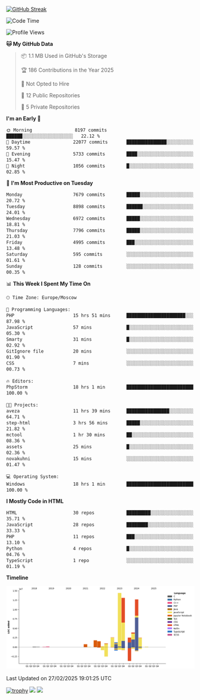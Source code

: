 [![GitHub Streak](https://github-readme-streak-stats.herokuapp.com/?user=yogik10)](https://git.io/streak-stats)
<!--START_SECTION:waka-->
![Code Time](http://img.shields.io/badge/Code%20Time-1%2C170%20hrs%2055%20mins-blue)

![Profile Views](http://img.shields.io/badge/Profile%20Views-0-blue)

**🐱 My GitHub Data** 

> 📦 1.1 MB Used in GitHub's Storage 
 > 
> 🏆 186 Contributions in the Year 2025
 > 
> 🚫 Not Opted to Hire
 > 
> 📜 12 Public Repositories 
 > 
> 🔑 5 Private Repositories 
 > 
**I'm an Early 🐤** 

```text
🌞 Morning                8197 commits        ██████░░░░░░░░░░░░░░░░░░░   22.12 % 
🌆 Daytime                22077 commits       ███████████████░░░░░░░░░░   59.57 % 
🌃 Evening                5733 commits        ████░░░░░░░░░░░░░░░░░░░░░   15.47 % 
🌙 Night                  1056 commits        █░░░░░░░░░░░░░░░░░░░░░░░░   02.85 % 
```
📅 **I'm Most Productive on Tuesday** 

```text
Monday                   7679 commits        █████░░░░░░░░░░░░░░░░░░░░   20.72 % 
Tuesday                  8898 commits        ██████░░░░░░░░░░░░░░░░░░░   24.01 % 
Wednesday                6972 commits        █████░░░░░░░░░░░░░░░░░░░░   18.81 % 
Thursday                 7796 commits        █████░░░░░░░░░░░░░░░░░░░░   21.03 % 
Friday                   4995 commits        ███░░░░░░░░░░░░░░░░░░░░░░   13.48 % 
Saturday                 595 commits         ░░░░░░░░░░░░░░░░░░░░░░░░░   01.61 % 
Sunday                   128 commits         ░░░░░░░░░░░░░░░░░░░░░░░░░   00.35 % 
```


📊 **This Week I Spent My Time On** 

```text
🕑︎ Time Zone: Europe/Moscow

💬 Programming Languages: 
PHP                      15 hrs 51 mins      ██████████████████████░░░   87.98 % 
JavaScript               57 mins             █░░░░░░░░░░░░░░░░░░░░░░░░   05.30 % 
Smarty                   31 mins             █░░░░░░░░░░░░░░░░░░░░░░░░   02.92 % 
GitIgnore file           20 mins             ░░░░░░░░░░░░░░░░░░░░░░░░░   01.90 % 
CSS                      7 mins              ░░░░░░░░░░░░░░░░░░░░░░░░░   00.73 % 

🔥 Editors: 
PhpStorm                 18 hrs 1 min        █████████████████████████   100.00 % 

🐱‍💻 Projects: 
aveza                    11 hrs 39 mins      ████████████████░░░░░░░░░   64.71 % 
step-html                3 hrs 56 mins       █████░░░░░░░░░░░░░░░░░░░░   21.82 % 
mctool                   1 hr 30 mins        ██░░░░░░░░░░░░░░░░░░░░░░░   08.36 % 
assets                   25 mins             █░░░░░░░░░░░░░░░░░░░░░░░░   02.36 % 
novakuhni                15 mins             ░░░░░░░░░░░░░░░░░░░░░░░░░   01.47 % 

💻 Operating System: 
Windows                  18 hrs 1 min        █████████████████████████   100.00 % 
```

**I Mostly Code in HTML** 

```text
HTML                     30 repos            █████████░░░░░░░░░░░░░░░░   35.71 % 
JavaScript               28 repos            ████████░░░░░░░░░░░░░░░░░   33.33 % 
PHP                      11 repos            ███░░░░░░░░░░░░░░░░░░░░░░   13.10 % 
Python                   4 repos             █░░░░░░░░░░░░░░░░░░░░░░░░   04.76 % 
TypeScript               1 repo              ░░░░░░░░░░░░░░░░░░░░░░░░░   01.19 % 
```



**Timeline**

![Lines of Code chart](https://raw.githubusercontent.com/Yogik10/Yogik10/main/assets/bar_graph.png)


 Last Updated on 27/02/2025 19:01:25 UTC
<!--END_SECTION:waka-->
[![trophy](https://github-profile-trophy.vercel.app/?username=yogik10)](https://github.com/ryo-ma/github-profile-trophy)
![](https://github-profile-summary-cards.vercel.app/api/cards/profile-details?username=yogik10&theme=solarized_dark)
![](https://github-profile-summary-cards.vercel.app/api/cards/most-commit-language?username=yogik10&theme=solarized_dark)


